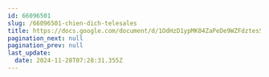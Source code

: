 ```yaml
---
id: 66096501
slug: /66096501-chien-dich-telesales
title: https://docs.google.com/document/d/1OdHzD1ypMK04ZaPeDe9WZFdztesSjeaHbelvFjaONcM
pagination_next: null
pagination_prev: null
last_update:
  date: 2024-11-28T07:28:31.355Z
---
```


